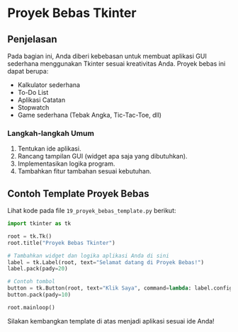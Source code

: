 # Proyek Bebas Tkinter

## Penjelasan
Pada bagian ini, Anda diberi kebebasan untuk membuat aplikasi GUI sederhana menggunakan Tkinter sesuai kreativitas Anda. Proyek bebas ini dapat berupa:
- Kalkulator sederhana
- To-Do List
- Aplikasi Catatan
- Stopwatch
- Game sederhana (Tebak Angka, Tic-Tac-Toe, dll)

### Langkah-langkah Umum
1. Tentukan ide aplikasi.
2. Rancang tampilan GUI (widget apa saja yang dibutuhkan).
3. Implementasikan logika program.
4. Tambahkan fitur tambahan sesuai kebutuhan.

## Contoh Template Proyek Bebas
Lihat kode pada file `19_proyek_bebas_template.py` berikut:

```python
import tkinter as tk

root = tk.Tk()
root.title("Proyek Bebas Tkinter")

# Tambahkan widget dan logika aplikasi Anda di sini
label = tk.Label(root, text="Selamat datang di Proyek Bebas!")
label.pack(pady=20)

# Contoh tombol
button = tk.Button(root, text="Klik Saya", command=lambda: label.config(text="Tombol diklik!"))
button.pack(pady=10)

root.mainloop()
```

Silakan kembangkan template di atas menjadi aplikasi sesuai ide Anda!
